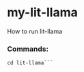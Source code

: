 # my-lit-llama
How to run lit-llama

### Commands:

```git clone https://github.com/Lightning-AI/lit-llama
cd lit-llama```

